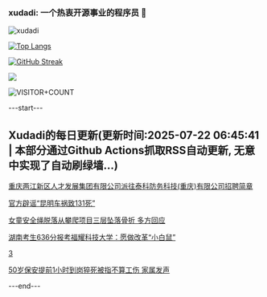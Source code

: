 ### xudadi: 一个热衷开源事业的程序员 👋

![xudadi](https://github-readme-stats-git-masterorgs-github-readme-stats-team.vercel.app/api?username=xudadi)

[![Top Langs](https://github-readme-stats.vercel.app/api/top-langs/?username=xudadi)](https://github.com/anuraghazra/github-readme-stats)

[![GitHub Streak](https://streak-stats.demolab.com?user=xudadi&locale=zh_Hans)](https://git.io/streak-stats)

![](https://raw.githubusercontent.com/xudadi/xudadi/main/assets/github-contribution-grid-snake.svg)

![VISITOR+COUNT](https://komarev.com/ghpvc/?username=xudadi&label=VISITOR+COUNT)


---start---

## Xudadi的每日更新(更新时间:2025-07-22 06:45:41 | 本部分通过Github Actions抓取RSS自动更新, 无意中实现了自动刷绿墙...)

[重庆两江新区人才发展集团有限公司派往泰科防务科技(重庆)有限公司招聘简章](https://www.gongkaoleida.com/article/2522568)

[官方辟谣“昆明车祸致131死”](https://m.163.com/news/article/K51697A10550069O.html)

[女童安全绳脱落从攀爬项目三层坠落骨折 多方回应](https://m.163.com/news/article/K51152NP0534P59R.html)

[湖南考生636分报考福耀科技大学：愿做改革“小白鼠”](https://m.163.com/news/article/K5106ION051492T3.html)

[3](https://m.163.com/touch/news/sub/domestic)

[50岁保安提前1小时到岗猝死被指不算工伤 家属发声](https://m.163.com/news/article/K50SVH25053469LG.html)

---end---
